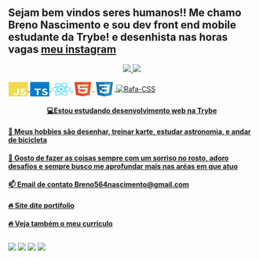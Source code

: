 ## Sejam bem vindos seres humanos!! Me chamo Breno Nascimento e sou dev front end mobile estudante da Trybe! e desenhista nas horas vagas [meu instagram](https://www.instagram.com/allblack_arts/)
<div align="center">
  <a href="https://github.com/BrenoAllbalck">
  <img height="180em" src="https://github-readme-stats.vercel.app/api?username=brenooliveiranascimento&show_icons=true&theme=tokyonight&include_all_commits=true&count_private=true"/>
  <img height="180em" src="https://github-readme-stats.vercel.app/api/top-langs/?username=brenooliveiranascimento&layout=compact&langs_count=7&theme=tokyonight"/>
</div>
<div style="display: inline_block" ><br>
  <img align="center" alt="Rafa-Js" height="30" width="40" src="https://raw.githubusercontent.com/devicons/devicon/master/icons/javascript/javascript-plain.svg">
  <img align="center" alt="Rafa-Ts" height="30" width="40" src="https://raw.githubusercontent.com/devicons/devicon/master/icons/typescript/typescript-plain.svg">
  <img align="center" alt="Rafa-React" height="30" width="40" src="https://raw.githubusercontent.com/devicons/devicon/master/icons/react/react-original.svg">
  <img align="center" alt="Rafa-HTML" height="30" width="40" src="https://raw.githubusercontent.com/devicons/devicon/master/icons/html5/html5-original.svg">
  <img align="center" alt="Rafa-CSS" height="30" width="40" src="https://raw.githubusercontent.com/devicons/devicon/master/icons/css3/css3-original.svg">
  <img align="center" alt="Rafa-CSS" height="30" width="40" src="https://user-images.githubusercontent.com/94801880/155901199-87253c57-c690-4bf2-b419-1eb0d52718f9.png">
</div>
  
  <h4 style="text-align:center">💻Estou estudando desenvolvimento web na Trybe</h4>
  <h4>🌱 Meus hobbies são desenhar, treinar karte, estudar astronomia, e andar de bicicleta</h4>
  <h4>💼 Gosto de fazer as coisas sempre com um sorriso no rosto, adoro desafios e sempre busco me aprofundar mais nas aréas em que atuo</h4>
  <h4>📫 Email de contato Breno564nascimento@gmail.com</h4>
  <h4>🔥 <a href="https://breno-portifolio-2yccrfz7i-brenoallbalck.vercel.app/">Site dite portifolio</h4>
  <h4>🔥  Veja também o meu <a href="https://resume.io/r/9vpVPJdwA">curriculo</a></h4>
  
<!-- - 👨🏽‍💻 <h4>Estou estudando ReactJs e React Native, NextJs e redux</4>

- 🌱 Meus hobbies são desenhar, treinar karte, estudar astronomia, e andar de bicicleta
 
- 💼 Gosto de fazer as coisas sempre com um sorriso no rosto, adoro desafios e sempre busco me aprofundar mais nas aréas em que atuo

- 📫 Email de contato Breno564nascimento@gmail.com
  
- 🔥 Veja também o meu <a href="https://resume.io/r/9vpVPJdwA">curriculo</a>
  
- 🔥 Site <a href="https://breno-portifolio-2yccrfz7i-brenoallbalck.vercel.app/">portifolio</a> -->

  
  ##
 
<div> 
  <a href="https://www.youtube.com/channel/UCUHNOO-fKfV_hZ-QXau1gAg" target="_blank"><img src="https://img.shields.io/badge/YouTube-FF0000?style=for-the-badge&logo=youtube&logoColor=white" target="_blank"></a>
  <a href="https://www.instagram.com/allblack_arts/" target="_blank"><img src="https://img.shields.io/badge/-Instagram-%23E4405F?style=for-the-badge&logo=instagram&logoColor=white" target="_blank"></a>
  <a href = "mailto:Breno564nascimento@gmail.com"><img src="https://img.shields.io/badge/-Gmail-%23333?style=for-the-badge&logo=gmail&logoColor=white" target="_blank"></a>
  <a href="https://www.linkedin.com/in/breno-nascimento-0b3331229/" target="_blank"><img src="https://img.shields.io/badge/-LinkedIn-%230077B5?style=for-the-badge&logo=linkedin&logoColor=white" target="_blank"></a> 
</div>
